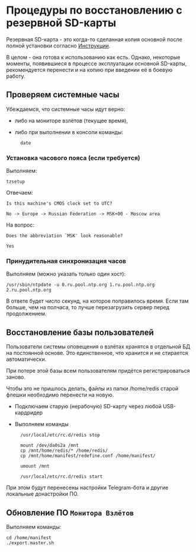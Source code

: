 # Процедуры по восстановлению с резервной SD-карты

Резервная SD-карта - это когда-то сделанная копия основной после полной установки согласно [Инструкции](INSTALL.md).

В целом - она готова к использованию как есть. Однако, некоторые моменты, появившиеся в процессе
эксплуатации основной SD-карты, рекомендуется перенести и на копию при введении её в боевую работу.

## Проверяем системные часы

Убеждаемся, что системные часы идут верно:

* либо на мониторе взлётов (текущее время),

* либо при выполнении в консоли команды:

        date

### Установка часового пояса (если требуется)

Выполняем:

    tzsetup

Отвечаем:

    Is this machine's CMOS clock set to UTC?
    
    No -> Europe -> Russian Federation -> MSK+00 - Moscow area

На вопрос:

    Does the abbreviation `MSK' look reasonable?
    
    Yes

### Принудительная синхронизация часов

Выполняем (можно указать только один хост):

    /usr/sbin/ntpdate -u 0.ru.pool.ntp.org 1.ru.pool.ntp.org 2.ru.pool.ntp.org

В ответе будет число секунд, на которое поправилось время. Если там больше, чем на полчаса,
то лучше перезагрузить сервер перед продолжением.

## Восстановление базы пользователей

Пользователи системы оповещения о взлётах хранятся в отдельной БД на постоянной основе.
Это единственное, что хранится и не стирается автоматически.

При потере этой базы всем пользователям придётся регистрироваться заново.

Чтобы это не пришлось делать, файлы из папки /home/redis старой флешки необходимо перенести на новую.

* Подключаем старую (нерабочую) SD-карту через любой USB-кардридер

* Выполняем команды

        /usr/local/etc/rc.d/redis stop
        
        mount /dev/da0s2a /mnt
        cp /mnt/home/redis/* /home/redis/
        cp /mnt/home/manifest/redefine.conf /home/manifest/
        
        umount /mnt
        
        /usr/local/etc/rc.d/redis start

При этом будут перенесены настройки Telegram-бота и другие локальные донастройки ПО.

## Обновление ПО `Монитора Взлётов`

Выполняем команды:

    cd /home/manifest
    ./export.master.sh

